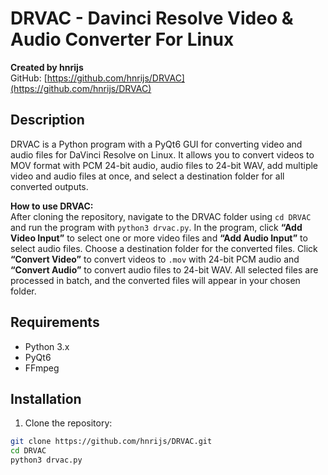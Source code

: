 # DRVAC - Davinci Resolve Video & Audio Converter For Linux

**Created by hnrijs**  
GitHub: [https://github.com/hnrijs/DRVAC](https://github.com/hnrijs/DRVAC)

## Description
DRVAC is a Python program with a PyQt6 GUI for converting video and audio files for DaVinci Resolve on Linux. It allows you to convert videos to MOV format with PCM 24-bit audio, audio files to 24-bit WAV, add multiple video and audio files at once, and select a destination folder for all converted outputs.

**How to use DRVAC:**  
After cloning the repository, navigate to the DRVAC folder using `cd DRVAC` and run the program with `python3 drvac.py`. In the program, click **“Add Video Input”** to select one or more video files and **“Add Audio Input”** to select audio files. Choose a destination folder for the converted files. Click **“Convert Video”** to convert videos to `.mov` with 24-bit PCM audio and **“Convert Audio”** to convert audio files to 24-bit WAV. All selected files are processed in batch, and the converted files will appear in your chosen folder.

## Requirements
- Python 3.x  
- PyQt6
- FFmpeg

## Installation
1. Clone the repository:
```bash
git clone https://github.com/hnrijs/DRVAC.git
cd DRVAC
python3 drvac.py
